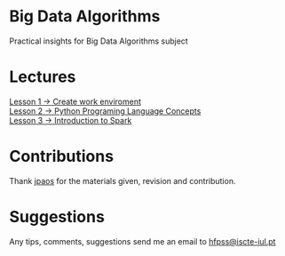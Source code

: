 # Big Data Algorithms
Practical insights for Big Data Algorithms subject

# Lectures

[Lesson 1 -> Create work enviroment](https://github.com/HugoPaulino/ABD/tree/master/Lecture%201)  
[Lesson 2 -> Python Programing Language Concepts](https://github.com/HugoPaulino/ABD/blob/master/Lecture%202/Python.ipynb)  
[Lesson 3 -> Introduction to Spark](https://github.com/HugoPaulino/ABD/blob/master/Lecture%203/Introduction%20to%20Spark.ipynb)  

# Contributions

Thank [jpaos](https://github.com/jpaos) for the materials given, revision and contribution.

# Suggestions

Any tips, comments, suggestions send me an email to <hfpss@iscte-iul.pt> 
